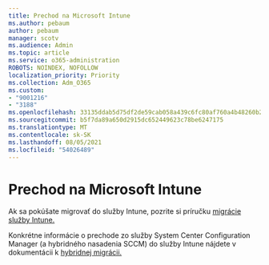 ```yaml
---
title: Prechod na Microsoft Intune
ms.author: pebaum
author: pebaum
manager: scotv
ms.audience: Admin
ms.topic: article
ms.service: o365-administration
ROBOTS: NOINDEX, NOFOLLOW
localization_priority: Priority
ms.collection: Adm_O365
ms.custom:
- "9001216"
- "3188"
ms.openlocfilehash: 33135ddab5d75df2de59cab058a439c6fc80af760a4b48260b2c67cda8c1af99
ms.sourcegitcommit: b5f7da89a650d2915dc652449623c78be6247175
ms.translationtype: MT
ms.contentlocale: sk-SK
ms.lasthandoff: 08/05/2021
ms.locfileid: "54026489"
---
```

# <a name="migrating-to-microsoft-intune"></a>Prechod na Microsoft Intune

Ak sa pokúšate migrovať do služby Intune, pozrite si príručku [migrácie služby Intune.](https://docs.microsoft.com/intune/fundamentals/migration-guide)

Konkrétne informácie o prechode zo služby System Center Configuration Manager (a hybridného nasadenia SCCM) do služby Intune nájdete v dokumentácii k [hybridnej migrácii.](https://docs.microsoft.com/sccm/mdm/deploy-use/migrate-hybridmdm-to-intunesa) 
